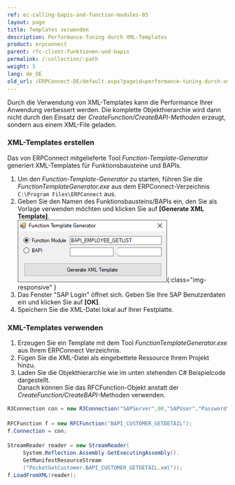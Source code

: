 ```yaml
---
ref: ec-calling-bapis-and-function-modules-05
layout: page
title: Templates verwenden
description: Performance-Tuning durch XML-Templates
product: erpconnect
parent: rfc-client-funktionen-und-bapis
permalink: /:collection/:path
weight: 5
lang: de_DE
old_url: /ERPConnect-DE/default.aspx?pageid=performance-tuning-durch-xml-templates
---
```


Durch die Verwendung von XML-Templates kann die Performance Ihrer Anwendung verbessert werden.
Die komplette Objekthierarchie wird dann nicht durch den Einsatz der *CreateFunction/CreateBAPI-Methoden* erzeugt, sondern aus einem XML-File geladen.


### XML-Templates erstellen

Das von ERPConnect mitgelieferte Tool *Function-Template-Generator* generiert XML-Templates für Funktionsbausteine und BAPIs.

1. Um den *Function-Template-Generator* zu starten, führen Sie die *FunctionTemplateGenerator.exe* aus dem ERPConnect-Verzeichnis `C:\Program Files\ERPConnect` aus.
2. Geben Sie den Namen des Funktionsbausteins/BAPIs ein, den Sie als Vorlage verwenden möchten und klicken Sie auf **[Generate XML Template]**. <br>
![Tools-003](/img/content/Tools-003.png){:class="img-responsive" }
3. Das Fenster "SAP Login" öffnet sich. Geben Sie Ihre SAP Benutzerdaten ein und klicken Sie auf **[OK]**.
4. Speichern Sie die XML-Datei lokal auf Ihrer Festplatte.


### XML-Templates verwenden

1. Erzeugen Sie ein Template mit dem Tool *FunctionTemplateGenerator.exe* aus Ihrem ERPConnect Verzeichnis.
2. Fügen Sie die XML-Datei als eingebettete Ressource Ihrem Projekt hinzu. 
3. Laden Sie die Objekthierarchie wie im unten stehenden C# Beispielcode dargestellt. <br>
Danach können Sie das RFCFunction-Objekt anstatt der *CreateFunction/CreateBAPI*-Methoden verwenden.

```csharp
R3Connection con = new R3Connection("SAPServer",00,"SAPUser","Password","EN","800");

RFCFunction f = new RFCFunction("BAPI_CUSTOMER_GETDETAIL");
f.Connection = con;
 
StreamReader reader = new StreamReader(
     System.Reflection.Assembly.GetExecutingAssembly().
     GetManifestResourceStream
     ("PocketGetCustomer.BAPI_CUSTOMER_GETDETAIL.xml"));
f.LoadFromXML(reader);
```

<!---
<details>
<summary>Klicken Sie hier, um das VB Beispiel zu öffnen.</summary>
{% highlight visualbasic %}
[ … create and open connection … ]
 
Dim f As New RFCFunction("BAPI_CUSTOMER_GETDETAIL")
        f.Connection = con
 
        Dim reader As New StreamReader( _
            System.Reflection.Assembly.GetExecutingAssembly(). _
            GetManifestResourceStream( _
            "PocketGetCustomer.BAPI_CUSTOMER_GETDETAIL.xml"))
        f.LoadFromXML(reader)
{% endhighlight %}
</details>  
  
-->